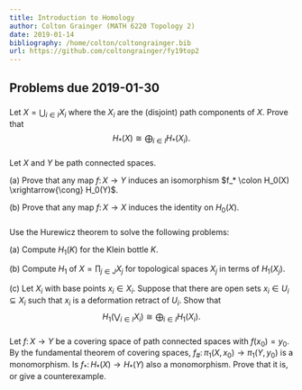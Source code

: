 ```yaml
---
title: Introduction to Homology
author: Colton Grainger (MATH 6220 Topology 2)
date: 2019-01-14
bibliography: /home/colton/coltongrainger.bib
url: https://github.com/coltongrainger/fy19top2
---
```


## Problems due 2019-01-30

###

Let $X = \bigcup_{i\in I} X_i$ where the $X_i$ are the (disjoint) path components of $X$. Prove that $$H_*(X) \cong \bigoplus_{i\in I} H_*(X_i).$$

### 

Let $X$ and $Y$ be path connected spaces.

(a) Prove that any map $f \colon X \to Y$ induces an isomorphism $f_* \colon H_0(X) \xrightarrow{\cong} H_0(Y)$.

(b) Prove that any map $f \colon X \to X$ induces the identity on $H_0(X)$.

###

Use the Hurewicz theorem to solve the following problems:

(a) Compute $H_1(K)$ for the Klein bottle $K$.

(b) Compute $H_1$ of $X=\prod_{j \in J} X_j$ for topological spaces $X_j$ in terms of $H_1(X_j)$.

(c) Let $X_i$ with base points $x_i \in X_i$. Suppose that there are open sets $x_i\in U_i \subseteq X_i$ such that $x_i$ is a deformation retract of $U_i$. Show that $${H}_1 \left( \bigvee_{i\in I}  X_i \right)  \cong \bigoplus_{i\in I} {H}_1(X_i).$$

###

Let $f \colon X \to Y$ be a covering space of path connected spaces with $f(x_0) = y_0$. By the fundamental theorem of covering spaces, $f_{\#} \colon \pi_1(X,x_0) \to \pi_1(Y, y_0)$ is a monomorphism. Is $f_* \colon H_*(X) \to H_*(Y)$ also a monomorphism. Prove that it is, or give a counterexample.
